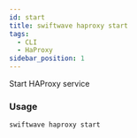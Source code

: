 ```yaml
---
id: start
title: swiftwave haproxy start
tags:
  - CLI
  - HaProxy
sidebar_position: 1
---
```


Start HAProxy service

### Usage

```
swiftwave haproxy start
```